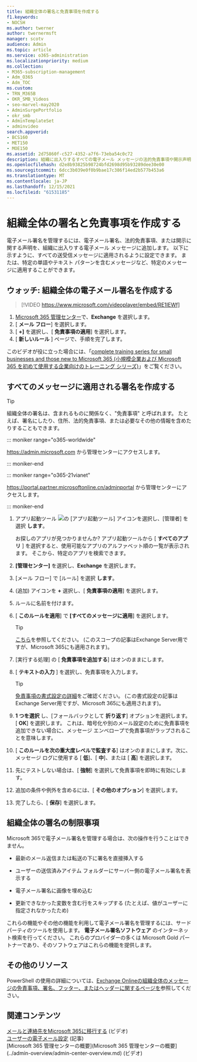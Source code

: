```yaml
---
title: 組織全体の署名と免責事項を作成する
f1.keywords:
- NOCSH
ms.author: twerner
author: twernermsft
manager: scotv
audience: Admin
ms.topic: article
ms.service: o365-administration
ms.localizationpriority: medium
ms.collection:
- M365-subscription-management
- Adm_O365
- Adm_TOC
ms.custom:
- TRN_M365B
- OKR_SMB_Videos
- seo-marvel-may2020
- AdminSurgePortfolio
- okr_smb
- AdminTemplateSet
- adminvideo
search.appverid:
- BCS160
- MET150
- MOE150
ms.assetid: 2d75860f-c527-4352-a7f6-73eba54c0c72
description: 組織に出入りするすべての電子メール メッセージの法的免責事項や開示声明など、電子メール署名を管理します。
ms.openlocfilehash: d2e8b93825b98724bfd2698d95b93289dee30e00
ms.sourcegitcommit: 6dcc3b039e0f0b9bae17c386f14ed2b577b453a6
ms.translationtype: MT
ms.contentlocale: ja-JP
ms.lasthandoff: 12/15/2021
ms.locfileid: "61531185"
---
```

# <a name="create-organization-wide-signatures-and-disclaimers"></a>組織全体の署名と免責事項を作成する

 電子メール署名を管理するには、電子メール署名、法的免責事項、または開示に関する声明を、組織に出入りする電子メール メッセージに追加します。 以下に示すように、すべての送受信メッセージに適用されるように設定できます。 または、特定の単語やテキスト パターンを含むメッセージなど、特定のメッセージに適用することができます。

## <a name="watch-create-a-company-wide-email-signature"></a>ウォッチ: 組織全体の電子メール署名を作成する
  
> [!VIDEO https://www.microsoft.com/videoplayer/embed/RE1IEWf] 

1. <a href="https://go.microsoft.com/fwlink/p/?linkid=2024339" target="_blank">Microsoft 365 管理センター</a>で、**Exchange** を選択します。
1. [ **メール フロー**] を選択します。
1. [ **+]** を選択し、[ **免責事項の適用**] を選択します。
1. [ **新しいルール** ] ページで、手順を完了します。 

このビデオが役に立った場合には、「[complete training series for small businesses and those new to Microsoft 365 (小規模企業および Microsoft 365 を初めて使用する企業向けのトレーニング シリーズ)](../../business-video/index.yml)」をご覧ください。

## <a name="create-a-signature-that-applies-to-all-messages"></a>すべてのメッセージに適用される署名を作成する

> [!TIP]
> 組織全体の署名は、含まれるものに関係なく、"免責事項" と呼ばれます。 たとえば、署名にしたり、住所、法的免責事項、または必要なその他の情報を含めたりすることもできます。
    
::: moniker range="o365-worldwide"

<a href="https://go.microsoft.com/fwlink/p/?linkid=2024339" target="_blank">https://admin.microsoft.com</a> から管理センターにアクセスします。

::: moniker-end

::: moniker range="o365-21vianet"

<a href="https://go.microsoft.com/fwlink/p/?linkid=850627" target="_blank">https://portal.partner.microsoftonline.cn/adminportal</a> から管理センターにアクセスします。

::: moniker-end

1. アプリ起動ツール ![の [アプリ起動ツール] アイコンを](../../media/7502f4ec-3c9a-435d-a7b4-b9cda85189a7.png)選択し、[管理者] を選択 **します**。
   
    お探しのアプリが見つかりませんか? アプリ起動ツールから [ **すべてのアプリ** ] を選択すると、使用可能なアプリのアルファベット順の一覧が表示されます。 そこから、特定のアプリを検索できます。 
    
2. **[管理センター]** を選択し、**Exchange** を選択します。
    
3. [メール フロー] で [ルール] を選択 **します**。
    
4. (追加) アイコンを **+** 選択し、[ **免責事項の適用**] を選択します。
    
5. ルールに名前を付けます。
    
6. [ **このルールを適用**] で **[すべてのメッセージに適用**] を選択します。
    
    > [!TIP]
    > [こちら](/Exchange/policy-and-compliance/mail-flow-rules/signatures#Scoping)を参照してください。 (このスコープの記事はExchange Server用ですが、Microsoft 365にも適用されます)。 
  
7. [実行する処理] の [ **免責事項を追加する**] はオンのままにします。 
    
8.  [ **テキストの入力** ] を選択し、免責事項を入力します。 
    
    > [!TIP]
    > [免責事項の書式設定の詳細](/Exchange/policy-and-compliance/mail-flow-rules/signatures#FormatDisclaimer)をご確認ください。 (この書式設定の記事はExchange Server用ですが、Microsoft 365にも適用されます)。 

9. **1 つを選択** し、[フォールバックとして **折り返す**] オプションを選択します。 [ **OK**] を選択します。 これは、暗号化や別のメール設定のために免責事項を追加できない場合に、メッセージ エンベロープで免責事項がラップされることを意味します。
    
10. [ **このルールを次の重大度レベルで監査する**] はオンのままにします。次に、メッセージ ログに使用する [ **低**]、[ **中**]、または [ **高**] を選択します。 
    
11. 先にテストしない場合は、[ **強制**] を選択して免責事項を即時に有効にします。 
    
12. 追加の条件や例外を含めるには、[ **その他のオプション**] を選択します。 
    
13. 完了したら、[ **保存**] を選択します。 
    
## <a name="limitations-of-organization-wide-signatures"></a>組織全体の署名の制限事項

Microsoft 365で電子メール署名を管理する場合は、次の操作を行うことはできません。
  
- 最新のメール返信または転送の下に署名を直接挿入する
    
- ユーザーの送信済みアイテム フォルダーにサーバー側の電子メール署名を表示する
    
- 電子メール署名に画像を埋め込む
    
- 更新できなかった変数を含む行をスキップする (たとえば、値がユーザーに指定されなかったため)
    
これらの機能やその他の機能を利用して電子メール署名を管理するには、サード パーティのツールを使用します。 **電子メール署名ソフトウェア** のインターネット検索を行ってください。 これらのプロバイダーの多くは Microsoft Gold パートナーであり、そのソフトウェアはこれらの機能を提供します。 
  
## <a name="more-resources"></a>その他のリソース

PowerShell の使用の詳細については、[Exchange Onlineの組織全体のメッセージの免責事項、署名、フッター、またはヘッダーに関するページを](/exchange/security-and-compliance/mail-flow-rules/disclaimers-signatures-footers-or-headers)参照してください。

## <a name="related-content"></a>関連コンテンツ

[メールと連絡先をMicrosoft 365に移行する](migrate-email-and-contacts-admin.md) (ビデオ)\
[ユーザーの電子メール設定](../email/office-365-user-email-settings.md) (記事)\
[Microsoft 365 管理センターの概要](Microsoft 365 管理センターの概要](../admin-overview/admin-center-overview.md) (ビデオ)

